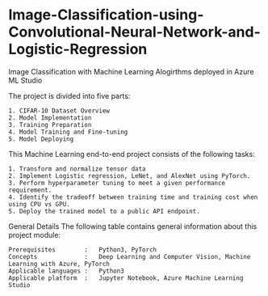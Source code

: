 # Image-Classification-using-Convolutional-Neural-Network-and-Logistic-Regression
Image Classification with Machine Learning Alogirthms deployed in Azure ML Studio

The project is divided into five parts:

    1. CIFAR-10 Dataset Overview
    2. Model Implementation
    3. Training Preparation
    4. Model Training and Fine-tuning
    5. Model Deploying

This Machine Learning end-to-end project consists of the following tasks:

    1. Transform and normalize tensor data
    2. Implement Logistic regression, LeNet, and AlexNet using PyTorch.
    3. Perform hyperparameter tuning to meet a given performance requirement.
    4. Identify the tradeoff between training time and training cost when using CPU vs GPU.
    5. Deploy the trained model to a public API endpoint.

General Details The following table contains general information about this project module:

    Prerequisites 	     :   Python3, PyTorch
    Concepts 	         :   Deep Learning and Computer Vision, Machine Learning with Azure, PyTorch
    Applicable languages :	 Python3
    Applicable platform  :	 Jupyter Notebook, Azure Machine Learning Studio 
